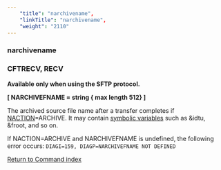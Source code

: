 ```yaml
---
    "title": "narchivename",
    "linkTitle": "narchivename",
    "weight": "2110"
---
```

### narchivename

### CFTRECV, RECV

**Available only when using the SFTP protocol.**

****[ NARCHIVEFNAME = string { max length 512} ]****

The archived source file name after a transfer completes if [NACTION](../naction)=ARCHIVE. It may contain [symbolic variables](../../symbolic_variables) such as &idtu, &froot, and so on.

If NACTION=ARCHIVE and NARCHIVEFNAME is undefined, the following error occurs: `DIAGI=159, DIAGP=NARCHIVEFNAME NOT DEFINED`

[Return to Command index](../../)
